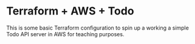 # Terraform + AWS + Todo

This is some basic Terraform configuration to spin up a working a simple Todo API server in AWS for teaching purposes.
